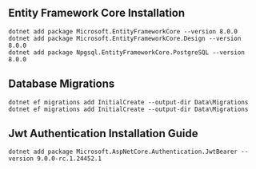 ## Entity Framework Core Installation

```
dotnet add package Microsoft.EntityFrameworkCore --version 8.0.0
dotnet add package Microsoft.EntityFrameworkCore.Design --version 8.0.0
dotnet add package Npgsql.EntityFrameworkCore.PostgreSQL --version 8.0.0

```

## Database Migrations

```
dotnet ef migrations add InitialCreate --output-dir Data\Migrations
dotnet ef migrations add InitialCreate --output-dir Data\Migrations

```

## Jwt Authentication Installation Guide

```
dotnet add package Microsoft.AspNetCore.Authentication.JwtBearer --version 9.0.0-rc.1.24452.1


```
